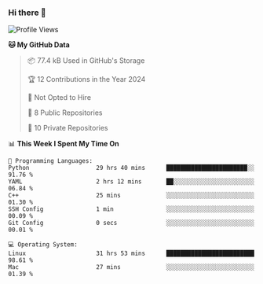 ### Hi there 👋

<!--
**huayuan4396/huayuan4396** is a ✨ _special_ ✨ repository because its `README.md` (this file) appears on your GitHub profile.

Here are some ideas to get you started:

- 🔭 I’m currently working on ...
- 🌱 I’m currently learning ...
- 👯 I’m looking to collaborate on ...
- 🤔 I’m looking for help with ...
- 💬 Ask me about ...
- 📫 How to reach me: ...
- 😄 Pronouns: ...
- ⚡ Fun fact: ...
-->

<!--START_SECTION:waka-->
![Profile Views](http://img.shields.io/badge/Profile%20Views-14-blue)

**🐱 My GitHub Data** 

> 📦 77.4 kB Used in GitHub's Storage 
 > 
> 🏆 12 Contributions in the Year 2024
 > 
> 🚫 Not Opted to Hire
 > 
> 📜 8 Public Repositories 
 > 
> 🔑 10 Private Repositories 
 > 
📊 **This Week I Spent My Time On** 

```text
💬 Programming Languages: 
Python                   29 hrs 40 mins      ███████████████████████░░   91.76 % 
YAML                     2 hrs 12 mins       ██░░░░░░░░░░░░░░░░░░░░░░░   06.84 % 
C++                      25 mins             ░░░░░░░░░░░░░░░░░░░░░░░░░   01.30 % 
SSH Config               1 min               ░░░░░░░░░░░░░░░░░░░░░░░░░   00.09 % 
Git Config               0 secs              ░░░░░░░░░░░░░░░░░░░░░░░░░   00.01 % 

💻 Operating System: 
Linux                    31 hrs 53 mins      █████████████████████████   98.61 % 
Mac                      27 mins             ░░░░░░░░░░░░░░░░░░░░░░░░░   01.39 % 
```


<!--END_SECTION:waka-->
